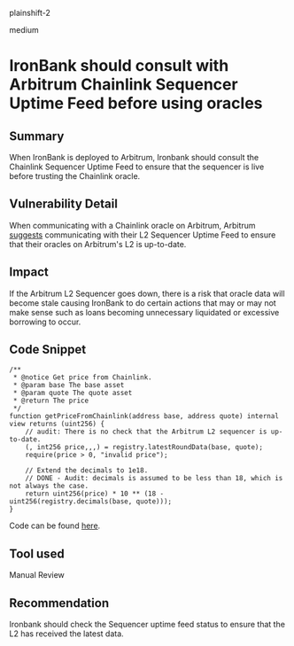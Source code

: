 plainshift-2

medium

# IronBank should consult with Arbitrum Chainlink Sequencer Uptime Feed before using oracles

## Summary

When IronBank is deployed to Arbitrum, Ironbank should consult the Chainlink Sequencer Uptime Feed to ensure that the sequencer is live before trusting the Chainlink oracle.



## Vulnerability Detail

When communicating with a Chainlink oracle on Arbitrum, Arbitrum [suggests](https://docs.chain.link/data-feeds/l2-sequencer-feeds) communicating with their L2 Sequencer Uptime Feed to ensure that their oracles on Arbitrum's L2 is up-to-date. 
 

## Impact

If the Arbitrum L2 Sequencer goes down, there is a risk that oracle data will become stale causing IronBank to do certain actions that may or may not make sense such as loans becoming unnecessary liquidated or excessive borrowing to occur.

## Code Snippet

```solidity
/**
 * @notice Get price from Chainlink.
 * @param base The base asset
 * @param quote The quote asset
 * @return The price
 */
function getPriceFromChainlink(address base, address quote) internal view returns (uint256) {
    // audit: There is no check that the Arbitrum L2 sequencer is up-to-date.
    (, int256 price,,,) = registry.latestRoundData(base, quote);
    require(price > 0, "invalid price");

    // Extend the decimals to 1e18.
    // DONE - Audit: decimals is assumed to be less than 18, which is not always the case.
    return uint256(price) * 10 ** (18 - uint256(registry.decimals(base, quote)));
}
```

Code can be found [here](https://github.com/sherlock-audit/2023-05-ironbank/blob/main/ib-v2/src/protocol/oracle/PriceOracle.sol#L66-L72).

## Tool used

Manual Review

## Recommendation

Ironbank should check the Sequencer uptime feed status to ensure that the L2 has received the latest data.
